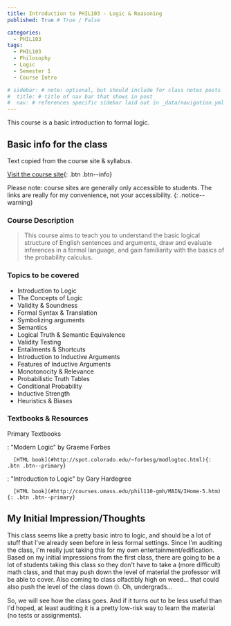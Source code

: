 ```yaml
---
title: Introduction to PHIL103 - Logic & Reasoning
published: True # True / False

categories:
  - PHIL103
tags:
  - PHIL103
  - Philosophy
  - Logic
  - Semester 1
  - Course Intro

# sidebar: # note: optional, but should include for class notes posts
#  title: # title of nav bar that shows in post
#  nav: # references specific sidebar laid out in _data/navigation.yml
---
```

This course is a basic introduction to formal logic.

## Basic info for the class

Text copied from the course site & syllabus.

[Visit the course site](#https://compass2g.illinois.edu/webapps/blackboard/content/listContent.jsp?course_id=_38819_1&content_id=_3257384_1){: .btn .btn--info}

Please note: course sites are generally only accessible to students. The links are really for my convenience, not your accessibility.
{: .notice--warning}

### Course Description

> This course aims to teach you to understand the basic logical structure of English sentences and arguments, draw and evaluate inferences in a formal language, and gain familiarity with the basics of the probability calculus.

### Topics to be covered

 * Introduction to Logic
 * The Concepts of Logic
 * Validity & Soundness
 * Formal Syntax & Translation
 * Symbolizing arguments
 * Semantics
 * Logical Truth & Semantic Equivalence
 * Validity Testing
 * Entailments & Shortcuts
 * Introduction to Inductive Arguments
 * Features of Inductive Arguments
 * Monotonocity & Relevance
 * Probabilistic Truth Tables
 * Conditional Probability
 * Inductive Strength
 * Heuristics & Biases

### Textbooks & Resources

Primary Textbooks

:     "Modern Logic" by Graeme Forbes

      [HTML book](#http://spot.colorado.edu/~forbesg/modlogtoc.html){: .btn .btn--primary}

:     "Introduction to Logic" by Gary Hardegree

      [HTML book](#http://courses.umass.edu/phil110-gmh/MAIN/IHome-5.htm){: .btn .btn--primary}


## My Initial Impression/Thoughts

This class seems like a pretty basic intro to logic, and should be a lot of stuff that I've already seen before in less formal settings. Since I'm auditing the class, I'm really just taking this for my own entertainment/edification. Based on my initial impressions from the first class, there are going to be a lot of students taking this class so they don't have to take a (more difficult) math class, and that may push down the level of material the professor will be able to cover. Also coming to class olfactibly high on weed... that could also push the level of the class down 🙄. Oh, undergrads...

So, we will see how the class goes. And if it turns out to be less useful than I'd hoped, at least auditing it is a pretty low-risk way to learn the material (no tests or assignments).
